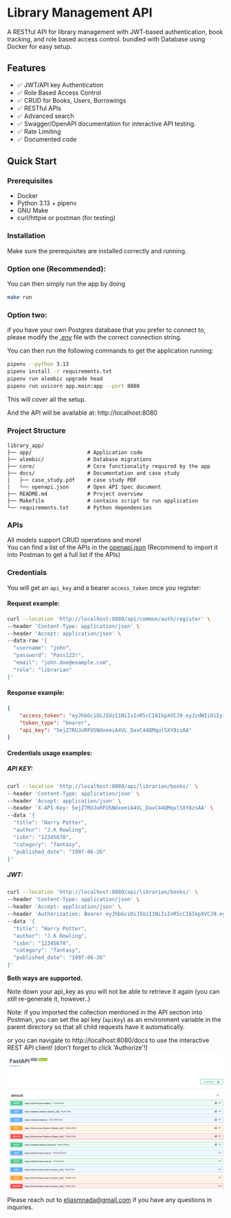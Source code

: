 # Library Management API

A RESTful API for library management with JWT-based authentication, book tracking, and role based access control.
bundled with Database using Docker for easy setup.

## Features

- ✅ JWT/API key Authentication
- ✅ Role Based Access Control
- ✅ CRUD for Books, Users, Borrowings
- ✅ RESTful APIs
- ✅ Advanced search
- ✅ Swagger/OpenAPI documentation for interactive API testing.
- ✅ Rate Limiting
- ✅ Documented code

## Quick Start

### Prerequisites

- Docker
- Python 3.13 + pipenv
- GNU Make
- curl/httpie or postman (for testing)

### Installation
Make sure the prerequisites are installed correctly and running.

### Option one (Recommended):

You can then simply run the app by doing
```bash
make run
```
### Option two:
if you have your own Postgres database that you prefer to connect to,
please modify the [.env](.env) file with the correct connection string.

You can then run the following commands to get the application running:
```bash
pipenv --python 3.13
pipenv install -r requirements.txt
pipenv run alembic upgrade head
pipenv run uvicorn app.main:app --port 8080
```


This will cover all the setup.

And the API will be available at:
http://localhost:8080

### Project Structure
```aiignore
library_app/
├── app/                  # Application code
├── alembic/              # Database migrations
├── core/                 # Core functionality required by the app
├── docs/                 # Documentation and case study
│   ├── case_study.pdf    # case study PDF
│   └── openapi.json      # Open API Spec document
├── README.md             # Project overview
├── Makefile              # contains script to run application
└── requirements.txt      # Python dependencies
```

### APIs

All models support CRUD operations and more!  
You can find a list of the APIs in the [openapi.json](docs/openapi.json)
(Recommend to import it into Postman to get a full list if the APIs)

### Credentials

You will get an `api_key` and a bearer `access_token` once you register:

#### Request example:

```bash
curl --location 'http://localhost:8080/api/common/auth/register' \
--header 'Content-Type: application/json' \
--header 'Accept: application/json' \
--data-raw '{
  "username": "john",
  "password": "Pass123!",
  "email": "john.doe@example.com",
  "role": "librarian"
}'
```
#### Response example:
```json
{
    "access_token": "eyJhbGciOiJIUzI1NiIsInR5cCI6IkpXVCJ9.eyJzdWIiOiIyIiwiZXhwIjoxNzQxNTg2NDkyfQ.eW9DB5gFbe4tOBJdHTwh3aD1fwFASLnBqn1D_QIc4Dg",
    "token_type": "bearer",
    "api_key": "5ejZ7RUJoRFUSNdxeeiA4VL_DavC44QMqulSXY8zsAA"
}
```
#### Credentials usage examples:
##### API KEY:
```bash
curl --location 'http://localhost:8080/api/librarian/books/' \
--header 'Content-Type: application/json' \
--header 'Accept: application/json' \
--header 'X-API-Key: 5ejZ7RUJoRFUSNdxeeiA4VL_DavC44QMqulSXY8zsAA' \
--data '{
  "title": "Harry Potter",
  "author": "J.K Rowling",
  "isbn": "12345678",
  "category": "fantasy",
  "published_date": "1997-06-26"
}'
```
##### JWT:
```bash
curl --location 'http://localhost:8080/api/librarian/books/' \
--header 'Content-Type: application/json' \
--header 'Accept: application/json' \
--header 'Authorization: Bearer eyJhbGciOiJIUzI1NiIsInR5cCI6IkpXVCJ9.eyJzdWIiOiIyIiwiZXhwIjoxNzQxNTg2NDkyfQ.eW9DB5gFbe4tOBJdHTwh3aD1fwFASLnBqn1D_QIc4Dg' \
--data '{
  "title": "Harry Potter",
  "author": "J.K Rowling",
  "isbn": "12345678",
  "category": "fantasy",
  "published_date": "1997-06-26"
}'
```
**Both ways are supported.**

Note down your api_key as you will not be able to retrieve it again (you can still re-generate it, however..) 


Note: if you imported the collection mentioned in the API section into Postman, you can set the api key (`apiKey`) as an environment variable in the parent directory so that all child requests have it automatically.

or you can navigate to http://localhost:8080/docs to use the interactive REST API client! (don't forget to click 'Authorize'!)
![img.png](img.png)


Please reach out to <eliasmnada@gmail.com> if you have any questions in inquiries.
